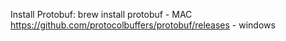  Install Protobuf:
 brew install protobuf -  MAC
 https://github.com/protocolbuffers/protobuf/releases - windows
 
 